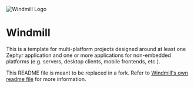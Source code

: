 ![Windmill Logo](windmill-logo.jpg "Windmill")

# Windmill

This is a template for multi-platform projects designed around at least one
Zephyr application and one or more applications for non-embedded platforms
(e.g. servers, desktop clients, mobile frontends, etc.).

This README file is meant to be replaced in a fork. Refer to
[Windmill's own readme file](windmill.md) for more information.
